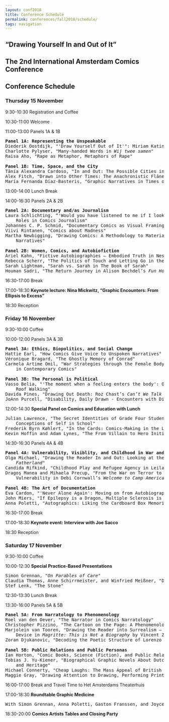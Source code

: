 ```yaml
---
layout: conf2018
title: Conference Schedule
permalink: conferences/fall2018/schedule/
tags: navigation
---
```


## “Drawing Yourself In and Out of It”  
## The 2nd International Amsterdam Comics Conference

## Conference Schedule

### __Thursday 15 November__

9:30-10:30	Registration and Coffee

10:30-11:00	Welcome

11:00-13:00	Panels 1A & 1B

<pre>
<b>Panel 1A: Representing the Unspeakable</b>
Diederik Oostdijk, "'Draw Yourself Out of It'": Miriam Katin's Graphic Metamorphosis of Trauma"
Charlotte Pylyser, "Many-handed Words in <i>Wij twee samen</i>"
Raisa Aho, "Rape as Metaphor, Metaphors of Rape" 

<b>Panel 1B: Time, Space, and the City</b>
Tânia Alexandra Cardoso, "In and Out: The Possible Cities in Procurando São Paulo"
Alex Fitch, "Drawn into Other Times: The Anachronistic Flâneur in the Work of Alan Moore"
María Fernanda Díaz-Basteris, "Graphic Narratives in Times of Crisis: Healing Collective Trauma"
</pre>

13:00-14:00	Lunch Break

14:00-16:30	Panels 2A & 2B

<pre>
<b>Panel 2A: Documentary and/as Journalism</b>
Laura Schlichting, “'Would you have listened to me if I looked like this?': The ‘Cartoon-Me’ and its 
	Roles in Comics Journalism" 
Johannes C. P. Schmid, "Documentary Comics as Visual Framing"
Viivi Rintanen, "Comics about Madness"
Martha Newbigging, "Drawing Comics: A Methodology to Materialize Queer Presence within Family 
	Narratives"

<b>Panel 2B: Women, Comics, and Autobiofiction</b>
Ariel Kahn, "Fictive Autobiographies – Embodied Truth in Nested Feminist Narratives"
Rebecca Scherr, "The Politics of Touch and Letting Go in the Works of Phoebe Gloeckner" 
Sarah Lightman, "Sarah vs. Sarah in The Book of Sarah"
Houman Sadri, "The Return Journey in Alison Bechdel’s <i>Fun Home</i>"
</pre>
 
16:30-17:00	Break

17:00-18:30 __Keynote lecture: Nina Mickwitz, “Graphic Encounters: From Ellipsis to Excess”__

18:30		Reception

### __Friday 16 November__

9:30-10:00	Coffee

10:00-12:00	Panels 3A & 3B
<pre>
<b>Panel 3A: Ethics, Biopolitics, and Social Change</b>
Hattie Earl, "How Comics Give Voice to Unspoken Narratives"
Véronique Bragard, "The Ghostly Memory of Conrad"
Carmela Artime Omil, "War Strategies through the Female Body: Women and the Spanish Civil War 
	in Contemporary Comics"

<b>Panel 3B: The Personal is Political</b>
Vasso Belia, "'The moment when a feeling enters the body': On the Politics of Drawing, Writing, and 
	Roof Walking"
Davida Pines, "Drawing Out Death: Roz Chast’s <i>Can’t We Talk about Something More Pleasant?</i>"
JoAnn Purcell, "Disability, Daily Drawn - Encounters with Difference"
</pre>

12:00-14:30	__Special Panel on Comics and Education with Lunch__

<pre>
Julian Lawrence, "The Secret Identities of Grade Four Students: Making Comics and Negotiating 
	Conceptions of Self in School"
Frederik Byrn Køhlert, "In the Cards: Comics-Making in the Literature Classroom"
Kevin Hoffin and Adam Lynes, "The From Villain to Hero Initiative: An Origin Story" 
</pre>

14:30-16:30	Panels 4A & 4B

<pre>
<b>Panel 4A: Vulnerability, Visiblity, and Childhood in War and Conflict</b>
Olga Michael, "Drawing the Reader In and Out: Looking at the Children in Nina Bunjevac’s 
	<i>Fatherland</i>"
Candida Rifkind, "Childhood Play and Refugee Agency in Leila Abdelrazaq’s <i>Baddawi</i>"
Dragoş Manea and Mihaela Precup, "From the War on Terror to the Refugee Crisis: Representing 
	Vulnerability in Debi Cornwall’s <i>Welcome to Camp America and Kate Evans’s Threads</i>"

<b>Panel 4B: The Art of Documentation</b>
Eva Cardon, "'Never Alone Again': Moving on from Autobiography"
John Miers, "If Epilepsy is a Dragon, Multiple Sclerosis is a…"
Anna Poletti, "Autographics: Liking the Cardboard Box Memorial"
</pre>

16:30-17:00	Break

17:00-18:30	__Keynote event: Interview with Joe Sacco__

18:30		Reception

### __Saturday 17 November__

9:30-10:00	Coffee

10:00-12:30 __Special Practice-Based Presentations__

<pre>
Simon Grennan, "<i>On Parables of Care</i>"
Claudia Thomas, Anne Schirrmeister, and Winfried Meißner, "Don't Be Afraid of Surgery!" 
Stef Lenk, "The Stone"
</pre>

12:30-13:30	Lunch Break

13:30-16:00	Panels 5A & 5B

<pre>
<b>Panel 5A: From Narratology to Phenomenology</b>
Roel van den Oever, "The Narrator in Comics Narratology"
Christopher Pizzino, "The Cartoon on the Page: A Phenomenology of Reading"
Marjolein van Tooren, "Drawing the Reader into Surrealism – Interpicturality as a Biographical 
	Device in <i>Magritte: This is Not a Biography</i> by Vincent Zabus and Thomas Campi"
Zoran Djukanovic, "Decoding the Poetic Structure of Lorenzo Mattotti’s <i>Fires</i>" 

<b>Panel 5B: Public Relations and Public Personas</b>
Ian Horton, "Comic Books, Science (Fiction), and Public Relations"
Tobias J. Yu-Kiener, "Biographical Graphic Novels About Dutch Painters: Questions of Adaptation 
	and Heritage"
Michael Connerty, "Cheap Laughs: The Mass Appeal of British Comics in the 1890s"
Maggie Gray, "Drawing Attention to Drawing, Performing Print: Alan Moore, Underground Cartoonist"
</pre>

16:00-17:00	Break and Travel Time to Het Amsterdams Theaterhuis

17:00-18:30	__Roundtable Graphic Medicine__
<pre>With Simon Grennan, Anna Poletti, Gaston Franssen, and Joyce Lamerichs</pre>

18:30-20:00	__Comics Artists Tables and Closing Party__
